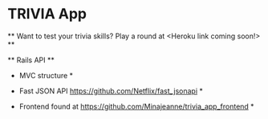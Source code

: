# TRIVIA App #

** Want to test your trivia skills? Play a round at <Heroku link coming soon!> **

** Rails API **

* MVC structure *
* Fast JSON API https://github.com/Netflix/fast_jsonapi *

* Frontend found at https://github.com/Minajeanne/trivia_app_frontend *

